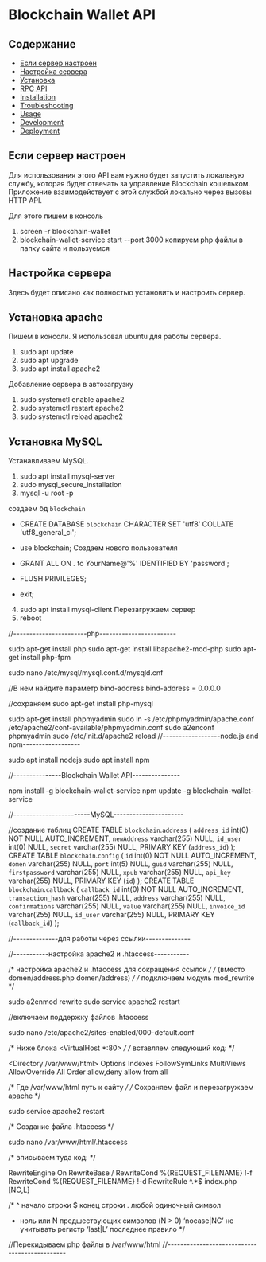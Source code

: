 ﻿# Blockchain Wallet API

## Содержание

  * [Если сервер настроен](#Если-сервер-настроен)
  * [Настройка сервера](#Настройка-сервера)
  * [Установка](#Установка)
  * [RPC API](#rpc)
  * [Installation](#installation)
  * [Troubleshooting](#troubleshooting)
  * [Usage](#usage)
  * [Development](#development)
  * [Deployment](#deployment)


## Если сервер настроен
Для использования этого API вам нужно будет запустить локальную службу, которая будет отвечать за управление Blockchain кошельком. Приложение взаимодействует с этой службой локально через вызовы HTTP API.

Для этого пишем в консоль
  1. screen -r blockchain-wallet
  2. blockchain-wallet-service start --port 3000
копируем php файлы в папку сайта и пользуемся


## Настройка сервера
Здесь будет описано как полностью установить и настроить сервер.

## Установка apache
Пишем в консоли. Я использовал ubuntu для работы сервера.
1. sudo apt update
2. sudo apt upgrade
3. sudo apt install apache2

Добавление сервера в автозагрузку 
1. sudo systemctl enable apache2
2. sudo systemctl restart apache2
3. sudo systemctl reload apache2

## Установка MySQL
Устанавливаем MySQL.
1. sudo apt install mysql-server
2. sudo mysql_secure_installation
3. mysql -u root -p

создаем бд `blockchain`
* CREATE DATABASE `blockchain` CHARACTER SET 'utf8' COLLATE 'utf8_general_ci';

* use blockchain;
Создаем нового пользователя
* GRANT ALL ON *.* to YourName@'%' IDENTIFIED BY 'password';
* FLUSH PRIVILEGES;
* exit;
4. sudo apt install mysql-client
Перезагружаем сервер
5. reboot

//-----------------------php------------------------

sudo apt-get install php
sudo apt-get install libapache2-mod-php
sudo apt-get install php-fpm

sudo nano /etc/mysql/mysql.conf.d/mysqld.cnf

//В нем найдите параметр bind-address
bind-address            = 0.0.0.0

//сохраняем
sudo apt-get install php-mysql

sudo apt-get install phpmyadmin
sudo ln -s /etc/phpmyadmin/apache.conf /etc/apache2/conf-available/phpmyadmin.conf
sudo a2enconf phpmyadmin
sudo /etc/init.d/apache2 reload
//------------------node.js and npm------------------

sudo apt install nodejs
sudo apt install npm

//---------------Blockchain Wallet API---------------

npm install -g blockchain-wallet-service
npm update -g blockchain-wallet-service

//------------------------MySQL----------------------

//создание таблиц
CREATE TABLE `blockchain`.`address`  (
  `address_id` int(0) NOT NULL AUTO_INCREMENT,
  `newAddress` varchar(255) NULL,
  `id_user` int(0) NULL,
  `secret` varchar(255) NULL,
  PRIMARY KEY (`address_id`)
);
CREATE TABLE `blockchain`.`config`  (
  `id` int(0) NOT NULL AUTO_INCREMENT,
  `domen` varchar(255) NULL,
  `port` int(5) NULL,
  `guid` varchar(255) NULL,
  `firstpassword` varchar(255) NULL,
  `xpub` varchar(255) NULL,
  `api_key` varchar(255) NULL,
  PRIMARY KEY (`id`)
);
CREATE TABLE `blockchain`.`callback`  (
  `callback_id` int(0) NOT NULL AUTO_INCREMENT,
  `transaction_hash` varchar(255) NULL,
  `address` varchar(255) NULL,
  `confirmations` varchar(255) NULL,
	`value` varchar(255) NULL,
  `invoice_id` varchar(255) NULL,
  `id_user` varchar(255) NULL,
  PRIMARY KEY (`callback_id`)
);

//--------------для работы через ссылки--------------

//-----------настройка apache2 и .htaccess-----------

/* настройка apache2 и .htaccess для сокращения ссылок */
/* (вместо domen/address.php domen/address) */
/* подключаем модуль mod_rewrite */

sudo a2enmod rewrite
sudo service apache2 restart

//включаем поддержку файлов .htaccess

sudo nano /etc/apache2/sites-enabled/000-default.conf

/* Ниже блока <VirtualHost *:80> */
/* вставляем следующий код: */

<Directory /var/www/html>
Options Indexes FollowSymLinks MultiViews
AllowOverride All
Order allow,deny
allow from all
</Directory>

/* Где /var/www/html путь к сайту */
/* Сохраняем файл и перезагружаем apache */

sudo service apache2 restart

/* Создание файла .htaccess */

sudo nano /var/www/html/.htaccess

/* вписываем туда код: */

RewriteEngine On
RewriteBase /
RewriteCond %{REQUEST_FILENAME} !-f
RewriteCond %{REQUEST_FILENAME} !-d
RewriteRule ^.*$ index.php [NC,L]

/*
^ начало строки
$ конец строки
. любой одиночный символ
* ноль или N предшествующих символов (N > 0)
‘nocase|NC’ не учитывать регистр
‘last|L’ последнее правило
*/

//Перекидываем php файлы в /var/www/html
//----------------------------------------------
